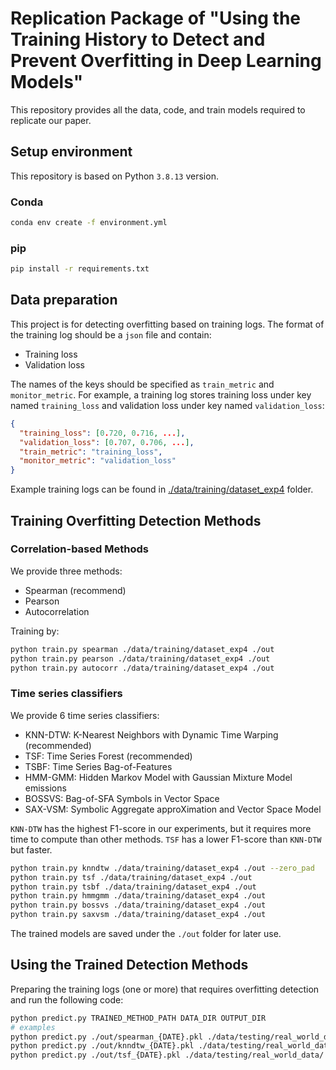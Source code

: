 # Replication Package of "Using the Training History to Detect and Prevent Overfitting in Deep Learning Models"

This repository provides all the data, code, and train models required to replicate our paper.


## Setup environment

This repository is based on Python `3.8.13` version.

### Conda

```sh
conda env create -f environment.yml
```

### pip

```sh
pip install -r requirements.txt
```

## Data preparation

This project is for detecting overfitting based on training logs.
The format of the training log should be a `json` file and contain:

- Training loss
- Validation loss

The names of the keys should be specified as `train_metric` and `monitor_metric`.
For example, a training log stores training loss under key named `training_loss`
and validation loss under key named `validation_loss`:

```json
{
  "training_loss": [0.720, 0.716, ...],
  "validation_loss": [0.707, 0.706, ...],
  "train_metric": "training_loss",
  "monitor_metric": "validation_loss"
}
```

Example training logs can be found in [./data/training/dataset_exp4](./data/training/dataset_exp4)
folder.

## Training Overfitting Detection Methods

### Correlation-based Methods

We provide three methods:

- Spearman (recommend)
- Pearson
- Autocorrelation

Training by:

```sh
python train.py spearman ./data/training/dataset_exp4 ./out
python train.py pearson ./data/training/dataset_exp4 ./out
python train.py autocorr ./data/training/dataset_exp4 ./out
```

### Time series classifiers

We provide 6 time series classifiers:

- KNN-DTW: K-Nearest Neighbors with Dynamic Time Warping (recommended)
- TSF: Time Series Forest (recommended)
- TSBF: Time Series Bag-of-Features
- HMM-GMM: Hidden Markov Model with Gaussian Mixture Model emissions
- BOSSVS: Bag-of-SFA Symbols in Vector Space
- SAX-VSM: Symbolic Aggregate approXimation and Vector Space Model

`KNN-DTW` has the highest F1-score in our experiments, but it requires more
time to compute than other methods. `TSF` has a lower F1-score than `KNN-DTW`
but faster.

```sh
python train.py knndtw ./data/training/dataset_exp4 ./out --zero_pad
python train.py tsf ./data/training/dataset_exp4 ./out
python train.py tsbf ./data/training/dataset_exp4 ./out
python train.py hmmgmm ./data/training/dataset_exp4 ./out
python train.py bossvs ./data/training/dataset_exp4 ./out
python train.py saxvsm ./data/training/dataset_exp4 ./out
```

The trained models are saved under the `./out` folder for later use.

## Using the Trained Detection Methods

Preparing the training logs (one or more) that requires overfitting detection
and run the following code:

```sh
python predict.py TRAINED_METHOD_PATH DATA_DIR OUTPUT_DIR
# examples
python predict.py ./out/spearman_{DATE}.pkl ./data/testing/real_world_data/ ./out
python predict.py ./out/knndtw_{DATE}.pkl ./data/testing/real_world_data/ ./out
python predict.py ./out/tsf_{DATE}.pkl ./data/testing/real_world_data/ ./out
```
